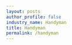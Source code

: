 ```yaml
---
layout: posts 
author_profile: false 
industry_name: Handyman
title: Handyman
permalink: /handyman
---
```

